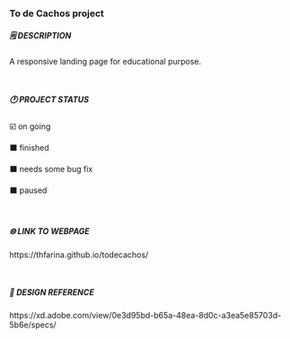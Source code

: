 ### To de Cachos project
<h5>🗒️ DESCRIPTION</h5>
<p>A responsive landing page for educational purpose.</p>
<br>
<h5>🕐 PROJECT STATUS</h5>
<!-- ☑️⬛ -->
<p>☑️ on going</p>
<p>⬛ finished</p>
<p>⬛ needs some bug fix</p>
<p>⬛ paused</p>
<br>
<h5>🌐 LINK TO WEBPAGE</h5>
<p>https://thfarina.github.io/todecachos/</p>
<br>
<h5>🎨 DESIGN REFERENCE</h5>
<p>https://xd.adobe.com/view/0e3d95bd-b65a-48ea-8d0c-a3ea5e85703d-5b6e/specs/</p>
<br>
<!-- <h5>🖼️ SCREENSHOT</h5>
<img src="imgs/web-screenshot.png" alt="Screenshot of the landing page for web" width=100%>
<img src="imgs/mobile-screenshot.png" alt="Screenshot of the landing page for mobile" width=280px> -->
